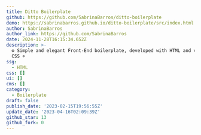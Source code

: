 ```yaml
---
title: Ditto Boilerplate
github: https://github.com/SabrinaBarros/ditto-boilerplate
demo: https://sabrinabarros.github.io/ditto-boilerplate/src/index.html
author: SabrinaBarros
author_link: https://github.com/SabrinaBarros
date: 2024-11-28T16:15:34.652Z
description: >-
  ⚙️ Simple and elegant Front-End boilerplate, developed with HTML and vanilla
  CSS ☂️
ssg:
  - HTML
css: []
ui: []
cms: []
category:
  - Boilerplate
draft: false
publish_date: '2023-02-15T19:56:55Z'
update_date: '2023-04-16T02:09:39Z'
github_star: 13
github_fork: 0
---
```

